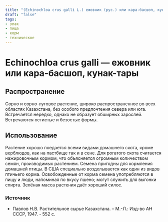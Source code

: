 ```yaml
---
title: "(Echinochloa crus galli L.) ежовник (рус.) или кара-басшоп, кунак-тары (каз.)"
draft: "false"
tags:
- злак
- пища
- корм
- техническое
--- 
```

# Echinochloa crus galli — ежовник или кара-басшоп, кунак-тары
## Распространение
Сорно и сорно-луговое растение, широко распространенное во всех областях Казахстана, без особого предпочтения севера или юга. Встречается нередко, однако не образует обширных зарослей. Встречаются остистые и безостые формы.
## Использование
Растение хорошо поедается всеми видами домашнего скота, кроме верблюдов, как на пастбище так и в сене. Для рогатого скота считается нажировочным кормом, что объясняется огромным количеством семян, производимых растением. Семена пригодны для кормления домашней птицы. В США специально возделывается как один из видов птичьего корма. Освобожденные от корма семена употребляются в пищу и люди, напоминая по вкусу пшено; могут служить для выгонки спирта. Зелёная масса растения даёт хороший силос. 
### Источник
* Павлов Н.В. Растительное сырье Казахстана. – М.-Л.: Изд-во АН СССР, 1947. - 552 с.
